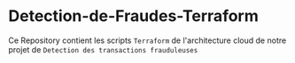 # Detection-de-Fraudes-Terraform

Ce Repository contient les scripts `Terraform` de l'architecture cloud de notre projet de `Detection des transactions frauduleuses`